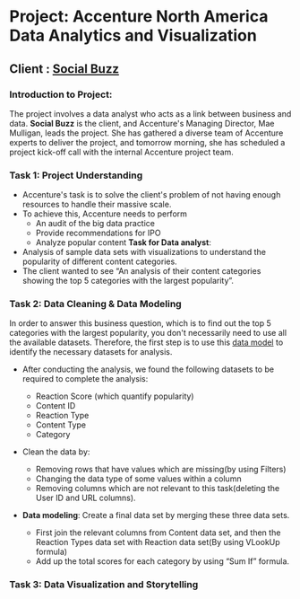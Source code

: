 # Project: Accenture North America Data Analytics and Visualization
## Client : [Social Buzz](https://cdn.theforage.com/vinternships/companyassets/T6kdcdKSTfg2aotxT/MsAqi7SNLKw3C6LAr/1664296994014/Data_Analytics%20Client%20Brief.pdf)
### Introduction to Project:
The project involves a data analyst who acts as a link between business and data. **Social Buzz** is the client, and Accenture's Managing Director, Mae Mulligan, leads the project. She has gathered a diverse team of Accenture experts to deliver the project, and tomorrow morning, she has scheduled a project kick-off call with the internal Accenture project team.

### Task 1: Project Understanding
- Accenture's task is to solve the client's problem of not having enough resources to handle their massive scale.
- To achieve this, Accenture needs to perform
  - An audit of the big data practice
  - Provide recommendations for IPO
  - Analyze popular content
**Task for Data analyst**:
- Analysis of sample data sets with visualizations to understand the popularity of different content categories.
- The client wanted to see “An analysis of their content categories showing the top 5 categories with the largest popularity”.
### Task 2: Data Cleaning & Data Modeling
In order to answer this business question, which is to find out the top 5 categories with the largest popularity, you don't necessarily need to use all the available datasets. Therefore, the first step is to use this [data model](https://cdn.theforage.com/vinternships/companyassets/T6kdcdKSTfg2aotxT/MsAqi7SNLKw3C6LAr/1664297834541/Data%20model.pdf) to identify the necessary datasets for analysis. 

- After conducting the analysis, we found the following datasets to be required to complete the analysis: 
  - Reaction Score (which quantify popularity)
  - Content ID
  - Reaction Type
  - Content Type
  - Category

- Clean the data by:
  - Removing rows that have values which are missing(by using Filters)
  - Changing the data type of some values within a column
  - Removing columns which are not relevant to this task(deleting the User ID and URL columns).
- **Data modeling**: Create a final data set by merging these three data sets.
  - First join the relevant columns from Content data set, and then the Reaction Types data set with Reaction data set(By using VLookUp formula)
  - Add up the total scores for each category by using “Sum If” formula.

### Task 3: Data Visualization and Storytelling

